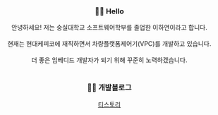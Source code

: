 <div align=center> 

### 🤚🏻 Hello 
<div> 안녕하세요! 저는 숭실대학교 소프트웨어학부를 졸업한 이하연이라고 합니다. </div>
<br>
<div> 현재는 현대케피코에 재직하면서 차량플랫폼제어기(VPC)를 개발하고 있습니다. </div>
<br>
<div> 더 좋은 임베디드 개발자가 되기 위해 꾸준히 노력하겠습니다. </div>
<br>


### ✍🏻 개발블로그
<a href="https://tooyoung.tistory.com">티스토리</a>

<br>


</div>
